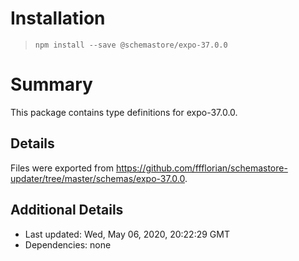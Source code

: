 # Installation
> `npm install --save @schemastore/expo-37.0.0`

# Summary
This package contains type definitions for expo-37.0.0.

## Details
Files were exported from https://github.com/ffflorian/schemastore-updater/tree/master/schemas/expo-37.0.0.

## Additional Details
* Last updated: Wed, May 06, 2020, 20:22:29 GMT
* Dependencies: none
